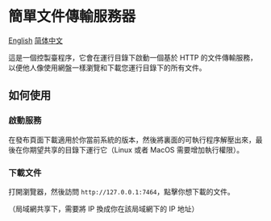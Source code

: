 # 簡單文件傳輸服務器

[English](README.md)  [简体中文](README.SimplifiedChinese.md)

這是一個控製臺程序，它會在運行目錄下啟動一個基於 HTTP 的文件傳輸服務，以便他人像使用網盤一樣瀏覽和下載您運行目錄下的所有文件。

## 如何使用

### 啟動服務

在發布頁面下載適用於你當前系統的版本，然後將裏面的可執行程序解壓出來，最後在你期望共享的目錄下運行它（Linux 或者 MacOS 需要增加執行權限）。

### 下載文件

打開瀏覽器，然後訪問 `http://127.0.0.1:7464`，點擊你想下載的文件。

（局域網共享下，需要將 IP 換成你在該局域網下的 IP 地址）
